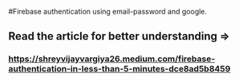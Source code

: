 #Firebase authentication using email-password and google.

## Read the article for better understanding =>
### https://shreyvijayvargiya26.medium.com/firebase-authentication-in-less-than-5-minutes-dce8ad5b8459

